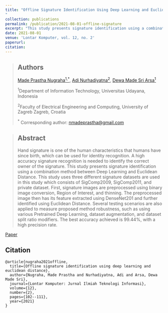 ```yaml
---
title: "Offline Signature Identification Using Deep Learning and Euclidean Distance
"
collection: publications
permalink: /publication/2021-08-01-offline-signature
excerpt: "This study presents signature identification using a combination method between Deep Learning and Euclidean Distance."
date: 2021-08-01
venue: 'Lontar Komputer, vol. 12, no. 2'
paperurl: 
citation: 
---
```


> ## Authors
> [Made Prastha Nugraha<sup>1,*</sup>](), [Adi Nurhadiyatna<sup>2</sup>](https://github.com/nurhadiyatna), [Dewa Made Sri Arsa<sup>1</sup>](https://dewamsa.github.io)
> 
> <sup>1</sup>Department of Information Technology, Universitas Udayana, Indonesia
>
> <sup>2</sup>Faculty of Electrical Engineering and Computing, University of Zagreb Zagreb, Croatia
>
> <sup>*</sup> Corresponding author: nmadeprastha@gmail.com

> ## Abstract
> Hand signature is one of the human characteristics that humans have since birth, which can be used for identity recognition. A high accuracy signature recognition is needed to identify the correct owner of the signature. This study presents signature identification using a combination method between Deep Learning and Euclidean Distance. This study uses three different signature datasets are used in this study which consists of SigComp2009, SigComp2011, and private dataset. First, signature images are preprocessed using binary image conversion, Region of Interest, and thinning. The preprocessed image then has its feature extracted using DenseNet201 and further identified using Euclidean Distance. Several testing scenarios are also applied to measure proposed method robustness, such as using various Pretrained Deep Learning, dataset augmentation, and dataset split ratio modifiers. The best accuracy achieved is 99.44%, with a high precision rate.

[Paper](https://ojs.unud.ac.id/index.php/lontar/article/view/73362)

## Citation
```
@article{nugraha2021offline,
  title={Offline signature identification using deep learning and euclidean distance},
  author={Nugraha, Made Prastha and Nurhadiyatna, Adi and Arsa, Dewa Made Sri},
  journal={Lontar Komputer: Jurnal Ilmiah Teknologi Informasi},
  volume={12},
  number={2},
  pages={102--111},
  year={2021}
}
```